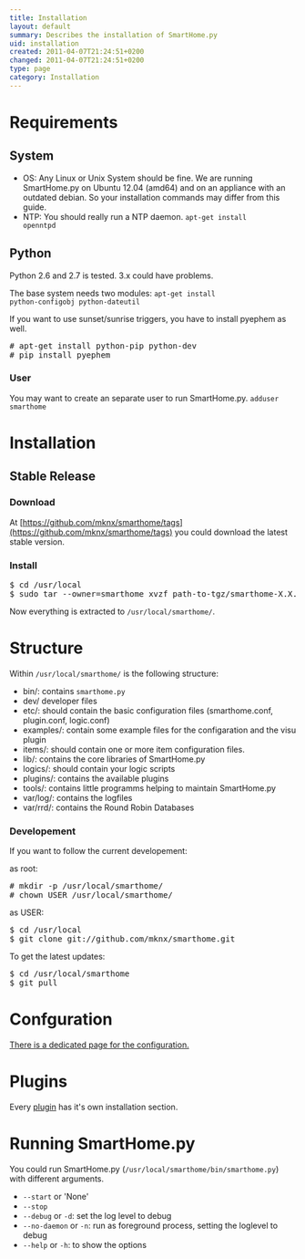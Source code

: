 ```yaml
---
title: Installation
layout: default
summary: Describes the installation of SmartHome.py
uid: installation
created: 2011-04-07T21:24:51+0200
changed: 2011-04-07T21:24:51+0200
type: page
category: Installation
---
```


Requirements
============

System
------

* OS: Any Linux or Unix System should be fine. We are running SmartHome.py on Ubuntu 12.04 (amd64) and on an appliance with an outdated debian. So your installation commands may differ from this guide.
* NTP: You should really run a NTP daemon. <code>apt-get install openntpd</code>

Python
------
Python 2.6 and 2.7 is tested. 3.x could have problems.

The base system needs two modules:
<code>apt-get install python-configobj python-dateutil</code>

If you want to use sunset/sunrise triggers, you have to install pyephem as well.
<pre># apt-get install python-pip python-dev
# pip install pyephem</pre>

### User
You may want to create an separate user to run SmartHome.py. <code>adduser smarthome</code>

# Installation

## Stable Release

### Download
At [https://github.com/mknx/smarthome/tags](https://github.com/mknx/smarthome/tags) you could download the latest stable version.

### Install
<pre>$ cd /usr/local
$ sudo tar --owner=smarthome xvzf path-to-tgz/smarthome-X.X.tgz
</pre>
Now everything is extracted to <code>/usr/local/smarthome/</code>.

# Structure
Within <code>/usr/local/smarthome/</code> is the following structure:

 * bin/: contains <code>smarthome.py</code>
 * dev/ developer files
 * etc/: should contain the basic configuration files (smarthome.conf, plugin.conf, logic.conf)
 * examples/: contain some example files for the configaration and the visu plugin
 * items/: should contain one or more item configuration files.
 * lib/: contains the core libraries of SmartHome.py
 * logics/: should contain your logic scripts
 * plugins/: contains the available plugins
 * tools/: contains little programms helping to maintain SmartHome.py
 * var/log/: contains the logfiles
 * var/rrd/: contains the Round Robin Databases

### Developement
If you want to follow the current developement:

as root:
<pre># mkdir -p /usr/local/smarthome/
# chown USER /usr/local/smarthome/
</pre>

as USER:
<pre>
$ cd /usr/local
$ git clone git://github.com/mknx/smarthome.git
</pre>

To get the latest updates:
<pre>
$ cd /usr/local/smarthome
$ git pull
</pre>

Confguration
============
[There is a dedicated page for the configuration.](/smarthome/config)

Plugins
=======
Every [plugin](/smarthome/plugins/) has it's own installation section.

Running SmartHome.py
====================
You could run SmartHome.py (`/usr/local/smarthome/bin/smarthome.py`) with different arguments.

* `--start` or 'None'
* `--stop`
* `--debug` or `-d`: set the log level to debug
* `--no-daemon` or `-n`: run as foreground process, setting the loglevel to debug
* `--help` or `-h`: to show the options
